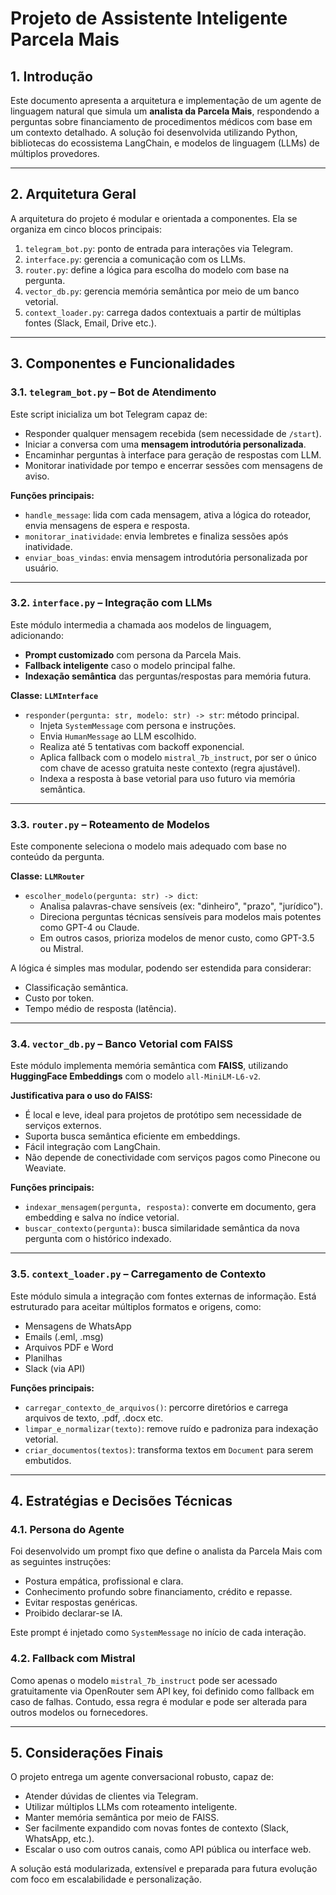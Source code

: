 
# Projeto de Assistente Inteligente Parcela Mais

## 1. Introdução

Este documento apresenta a arquitetura e implementação de um agente de linguagem natural que simula um **analista da Parcela Mais**, respondendo a perguntas sobre financiamento de procedimentos médicos com base em um contexto detalhado. A solução foi desenvolvida utilizando Python, bibliotecas do ecossistema LangChain, e modelos de linguagem (LLMs) de múltiplos provedores.

---

## 2. Arquitetura Geral

A arquitetura do projeto é modular e orientada a componentes. Ela se organiza em cinco blocos principais:

1. `telegram_bot.py`: ponto de entrada para interações via Telegram.
2. `interface.py`: gerencia a comunicação com os LLMs.
3. `router.py`: define a lógica para escolha do modelo com base na pergunta.
4. `vector_db.py`: gerencia memória semântica por meio de um banco vetorial.
5. `context_loader.py`: carrega dados contextuais a partir de múltiplas fontes (Slack, Email, Drive etc.).

---

## 3. Componentes e Funcionalidades

### 3.1. `telegram_bot.py` – Bot de Atendimento

Este script inicializa um bot Telegram capaz de:

- Responder qualquer mensagem recebida (sem necessidade de `/start`).
- Iniciar a conversa com uma **mensagem introdutória personalizada**.
- Encaminhar perguntas à interface para geração de respostas com LLM.
- Monitorar inatividade por tempo e encerrar sessões com mensagens de aviso.

**Funções principais:**

- `handle_message`: lida com cada mensagem, ativa a lógica do roteador, envia mensagens de espera e resposta.
- `monitorar_inatividade`: envia lembretes e finaliza sessões após inatividade.
- `enviar_boas_vindas`: envia mensagem introdutória personalizada por usuário.

---

### 3.2. `interface.py` – Integração com LLMs

Este módulo intermedia a chamada aos modelos de linguagem, adicionando:

- **Prompt customizado** com persona da Parcela Mais.
- **Fallback inteligente** caso o modelo principal falhe.
- **Indexação semântica** das perguntas/respostas para memória futura.

**Classe: `LLMInterface`**

- `responder(pergunta: str, modelo: str) -> str`: método principal.
  - Injeta `SystemMessage` com persona e instruções.
  - Envia `HumanMessage` ao LLM escolhido.
  - Realiza até 5 tentativas com backoff exponencial.
  - Aplica fallback com o modelo `mistral_7b_instruct`, por ser o único com chave de acesso gratuita neste contexto (regra ajustável).
  - Indexa a resposta à base vetorial para uso futuro via memória semântica.

---

### 3.3. `router.py` – Roteamento de Modelos

Este componente seleciona o modelo mais adequado com base no conteúdo da pergunta.

**Classe: `LLMRouter`**

- `escolher_modelo(pergunta: str) -> dict`:
  - Analisa palavras-chave sensíveis (ex: "dinheiro", "prazo", "jurídico").
  - Direciona perguntas técnicas sensíveis para modelos mais potentes como GPT-4 ou Claude.
  - Em outros casos, prioriza modelos de menor custo, como GPT-3.5 ou Mistral.

A lógica é simples mas modular, podendo ser estendida para considerar:
- Classificação semântica.
- Custo por token.
- Tempo médio de resposta (latência).

---

### 3.4. `vector_db.py` – Banco Vetorial com FAISS

Este módulo implementa memória semântica com **FAISS**, utilizando **HuggingFace Embeddings** com o modelo `all-MiniLM-L6-v2`.

**Justificativa para o uso do FAISS:**

- É local e leve, ideal para projetos de protótipo sem necessidade de serviços externos.
- Suporta busca semântica eficiente em embeddings.
- Fácil integração com LangChain.
- Não depende de conectividade com serviços pagos como Pinecone ou Weaviate.

**Funções principais:**

- `indexar_mensagem(pergunta, resposta)`: converte em documento, gera embedding e salva no índice vetorial.
- `buscar_contexto(pergunta)`: busca similaridade semântica da nova pergunta com o histórico indexado.

---

### 3.5. `context_loader.py` – Carregamento de Contexto

Este módulo simula a integração com fontes externas de informação. Está estruturado para aceitar múltiplos formatos e origens, como:

- Mensagens de WhatsApp
- Emails (.eml, .msg)
- Arquivos PDF e Word
- Planilhas
- Slack (via API)

**Funções principais:**

- `carregar_contexto_de_arquivos()`: percorre diretórios e carrega arquivos de texto, .pdf, .docx etc.
- `limpar_e_normalizar(texto)`: remove ruído e padroniza para indexação vetorial.
- `criar_documentos(textos)`: transforma textos em `Document` para serem embutidos.

---

## 4. Estratégias e Decisões Técnicas

### 4.1. Persona do Agente

Foi desenvolvido um prompt fixo que define o analista da Parcela Mais com as seguintes instruções:

- Postura empática, profissional e clara.
- Conhecimento profundo sobre financiamento, crédito e repasse.
- Evitar respostas genéricas.
- Proibido declarar-se IA.

Este prompt é injetado como `SystemMessage` no início de cada interação.

### 4.2. Fallback com Mistral

Como apenas o modelo `mistral_7b_instruct` pode ser acessado gratuitamente via OpenRouter sem API key, foi definido como fallback em caso de falhas. Contudo, essa regra é modular e pode ser alterada para outros modelos ou fornecedores.

---

## 5. Considerações Finais

O projeto entrega um agente conversacional robusto, capaz de:

- Atender dúvidas de clientes via Telegram.
- Utilizar múltiplos LLMs com roteamento inteligente.
- Manter memória semântica por meio de FAISS.
- Ser facilmente expandido com novas fontes de contexto (Slack, WhatsApp, etc.).
- Escalar o uso com outros canais, como API pública ou interface web.

A solução está modularizada, extensível e preparada para futura evolução com foco em escalabilidade e personalização.

